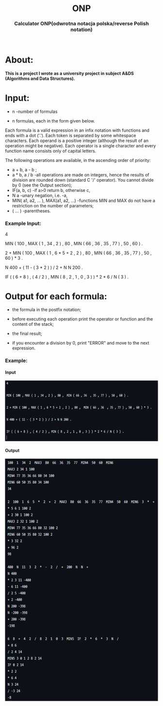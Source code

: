<div align="center">
  <h1 align="center">ONP </h1>

  <p align="center">
    <h3>Calculator ONP(odwrotna notacja polska/reverse Polish notation)</h3>
    <br />
  </p>
</div>

# About:
<h4>This is a project I wrote as a university project in subject A&DS (Algorithms and Data Structures).</h4>

# Input:
 * n -number of formulas
 
 * n formulas, each in the form given below.
   
Each formula is a valid expression in an infix notation with functions and ends with a dot ('.'). Each token is separated by some whitespace characters. Each operand is a positive integer (although the result of an operation might be negative). Each operator is a single character and every function name consists only of capital letters.

The following operations are available, in the ascending order of priority:
* a + b, a - b ;
* a * b, a / b -all operations are made on integers, hence the results of division are rounded down (standard C '/' operator). You cannot divide by 0 (see the Output section);
* IF(a, b, c) -if a>0 return b, otherwise c,
* N a -unary negation, i.e. -a,
* MIN( a1, a2, ... ), MAX(a1, a2, ...) -functions MIN and MAX do not have a restriction on the number of parameters;
* ( ... ) -parentheses.
<h3>Example Input:</h3>

4

MIN ( 100 , MAX ( 1 , 34 , 2 ) , 80 ,  MIN ( 66 , 36  , 35 , 77 ) , 50 , 60 ) .

2 + MIN ( 100 , MAX ( 1 , 6 * 5 + 2 , 2 ) , 80 ,  MIN ( 66 , 36  , 35 , 77 ) , 50 , 60 ) * 3 .

N 400 + ( 11 - ( 3 * 2 ) ) / 2 + N N 200 .

IF ( ( 6 + 8 ) , ( 4 / 2 ) , MIN ( 8 , 2 , 1 , 0 , 3 ) ) * 2 * 6 / N ( 3 ) .



# Output for each formula:
* the formula in the postfix notation;

* before executing each operation print the operator or function and the content of the stack;

* the final result;

* if you encounter a division by 0, print "ERROR" and move to the next expression.

<h3>Example:</h3>

<h4>Input</h4>
    <img src="example_input.png" alt="Logo" width="700" height="200">
    <h4>Output</h4>
  <img src="example_output.png" alt="Logo" width="600" height="800">
